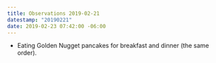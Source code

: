 ```yaml
---
title: Observations 2019-02-21
datestamp: "20190221"
date: 2019-02-23 07:42:00 -06:00
---
```


- Eating Golden Nugget pancakes for breakfast and dinner (the same order).
